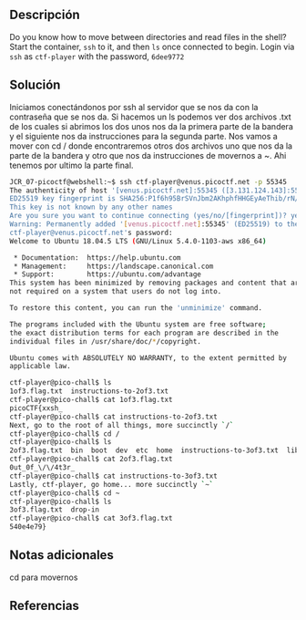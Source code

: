 ## Descripción

Do you know how to move between directories and read files in the shell? Start the container, `ssh` to it, and then `ls` once connected to begin. Login via `ssh` as `ctf-player` with the password, `6dee9772`
## Solución

Iniciamos conectándonos por ssh al servidor que se nos da con la contraseña que se nos da.
Si hacemos un ls podemos ver dos archivos .txt de los cuales si abrimos los dos unos nos da la primera parte de la bandera y el siguiente nos da instrucciones para la segunda parte. Nos vamos a mover con cd / donde encontraremos otros dos archivos uno que nos da la parte de la bandera y otro que nos da instrucciones de movernos a ~. Ahi tenemos por ultimo la parte final.

``` bash
JCR_07-picoctf@webshell:~$ ssh ctf-player@venus.picoctf.net -p 55345
The authenticity of host '[venus.picoctf.net]:55345 ([3.131.124.143]:55345)' can't be established.
ED25519 key fingerprint is SHA256:P1f6h95BrSVnJbm2AKhphfHHGEyAeThib/rN/AwKs24.
This key is not known by any other names
Are you sure you want to continue connecting (yes/no/[fingerprint])? yes
Warning: Permanently added '[venus.picoctf.net]:55345' (ED25519) to the list of known hosts.
ctf-player@venus.picoctf.net's password: 
Welcome to Ubuntu 18.04.5 LTS (GNU/Linux 5.4.0-1103-aws x86_64)

 * Documentation:  https://help.ubuntu.com
 * Management:     https://landscape.canonical.com
 * Support:        https://ubuntu.com/advantage
This system has been minimized by removing packages and content that are
not required on a system that users do not log into.

To restore this content, you can run the 'unminimize' command.

The programs included with the Ubuntu system are free software;
the exact distribution terms for each program are described in the
individual files in /usr/share/doc/*/copyright.

Ubuntu comes with ABSOLUTELY NO WARRANTY, to the extent permitted by
applicable law.

ctf-player@pico-chall$ ls
1of3.flag.txt  instructions-to-2of3.txt
ctf-player@pico-chall$ cat 1of3.flag.txt
picoCTF{xxsh_
ctf-player@pico-chall$ cat instructions-to-2of3.txt
Next, go to the root of all things, more succinctly `/`
ctf-player@pico-chall$ cd /
ctf-player@pico-chall$ ls
2of3.flag.txt  bin  boot  dev  etc  home  instructions-to-3of3.txt  lib  lib64  media  mnt  opt  proc  root  run  sbin  srv  sys  tmp  usr  var
ctf-player@pico-chall$ cat 2of3.flag.txt
0ut_0f_\/\/4t3r_
ctf-player@pico-chall$ cat instructions-to-3of3.txt
Lastly, ctf-player, go home... more succinctly `~`
ctf-player@pico-chall$ cd ~ 
ctf-player@pico-chall$ ls
3of3.flag.txt  drop-in
ctf-player@pico-chall$ cat 3of3.flag.txt
540e4e79}

```

## Notas adicionales

cd para movernos
## Referencias
